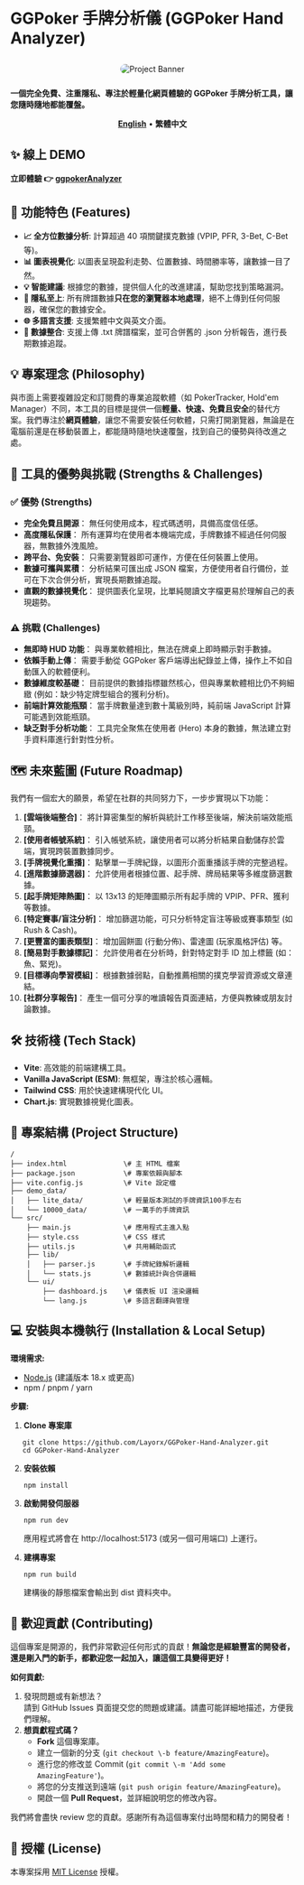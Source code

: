 # **GGPoker 手牌分析儀 (GGPoker Hand Analyzer)**

<div align="center">

<img src="https://i.meee.com.tw/mdMapSp.png" alt="Project Banner" style="border-radius: 10px; margin-top: 10px; margin-bottom: 10px;">

</div>

**一個完全免費、注重隱私、專注於輕量化網頁體驗的 GGPoker 手牌分析工具，讓您隨時隨地都能覆盤。**

<p align="center">  
<a href="./README.en.md"><strong>English</strong></a> •  
<strong>繁體中文</strong>  
</p>

## **✨ 線上 DEMO**

**立即體驗 👉 [ggpokerAnalyzer](https://layorx.github.io/ggpokerAnalyzer/index.html)**

## **🚀 功能特色 (Features)**

* **📈 全方位數據分析**: 計算超過 40 項關鍵撲克數據 (VPIP, PFR, 3-Bet, C-Bet 等)。  
* **📊 圖表視覺化**: 以圖表呈現盈利走勢、位置數據、時間勝率等，讓數據一目了然。  
* **💡 智能建議**: 根據您的數據，提供個人化的改進建議，幫助您找到策略漏洞。  
* **🔐 隱私至上**: 所有牌譜數據**只在您的瀏覽器本地處理**，絕不上傳到任何伺服器，確保您的數據安全。  
* **🌐 多語言支援**: 支援繁體中文與英文介面。  
* **💾 數據整合**: 支援上傳 .txt 牌譜檔案，並可合併舊的 .json 分析報告，進行長期數據追蹤。

## **💡 專案理念 (Philosophy)**

與市面上需要複雜設定和訂閱費的專業追蹤軟體（如 PokerTracker, Hold'em Manager）不同，本工具的目標是提供一個**輕量、快速、免費且安全**的替代方案。我們專注於**網頁體驗**，讓您不需要安裝任何軟體，只需打開瀏覽器，無論是在電腦前還是在移動裝置上，都能隨時隨地快速覆盤，找到自己的優勢與待改進之處。

## **🧐 工具的優勢與挑戰 (Strengths & Challenges)**

### **✅ 優勢 (Strengths)**

* **完全免費且開源**： 無任何使用成本，程式碼透明，具備高度信任感。  
* **高度隱私保護**： 所有運算均在使用者本機端完成，手牌數據不經過任何伺服器，無數據外洩風險。  
* **跨平台、免安裝**： 只需要瀏覽器即可運作，方便在任何裝置上使用。  
* **數據可攜與累積**： 分析結果可匯出成 JSON 檔案，方便使用者自行備份，並可在下次合併分析，實現長期數據追蹤。  
* **直觀的數據視覺化**： 提供圖表化呈現，比單純閱讀文字檔更易於理解自己的表現趨勢。

### **⚠️ 挑戰 (Challenges)**

* **無即時 HUD 功能**： 與專業軟體相比，無法在牌桌上即時顯示對手數據。  
* **依賴手動上傳**： 需要手動從 GGPoker 客戶端導出紀錄並上傳，操作上不如自動匯入的軟體便利。  
* **數據維度較基礎**： 目前提供的數據指標雖然核心，但與專業軟體相比仍不夠細緻 (例如：缺少特定牌型組合的獲利分析)。  
* **前端計算效能瓶頸**： 當手牌數量達到數十萬級別時，純前端 JavaScript 計算可能遇到效能瓶頸。  
* **缺乏對手分析功能**： 工具完全聚焦在使用者 (Hero) 本身的數據，無法建立對手資料庫進行針對性分析。

## **🗺️ 未來藍圖 (Future Roadmap)**

我們有一個宏大的願景，希望在社群的共同努力下，一步步實現以下功能：

1. **\[雲端後端整合\]**： 將計算密集型的解析與統計工作移至後端，解決前端效能瓶頸。  
2. **\[使用者帳號系統\]**： 引入帳號系統，讓使用者可以將分析結果自動儲存於雲端，實現跨裝置數據同步。  
3. **\[手牌視覺化重播\]**： 點擊單一手牌紀錄，以圖形介面重播該手牌的完整過程。  
4. **\[進階數據篩選器\]**： 允許使用者根據位置、起手牌、牌局結果等多維度篩選數據。  
5. **\[起手牌矩陣熱圖\]**： 以 13x13 的矩陣圖顯示所有起手牌的 VPIP、PFR、獲利等數據。  
6. **\[特定賽事/盲注分析\]**： 增加篩選功能，可只分析特定盲注等級或賽事類型 (如 Rush & Cash)。  
7. **\[更豐富的圖表類型\]**： 增加圓餅圖 (行動分佈)、雷達圖 (玩家風格評估) 等。  
8. **\[簡易對手數據標記\]**： 允許使用者在分析時，針對特定對手 ID 加上標籤 (如：魚、緊兇)。  
9. **\[目標導向學習模組\]**： 根據數據弱點，自動推薦相關的撲克學習資源或文章連結。  
10. **\[社群分享報告\]**： 產生一個可分享的唯讀報告頁面連結，方便與教練或朋友討論數據。

## **🛠️ 技術棧 (Tech Stack)**

* **Vite**: 高效能的前端建構工具。  
* **Vanilla JavaScript (ESM)**: 無框架，專注於核心邏輯。  
* **Tailwind CSS**: 用於快速建構現代化 UI。  
* **Chart.js**: 實現數據視覺化圖表。

## **📁 專案結構 (Project Structure)**
```
/  
├── index.html              \# 主 HTML 檔案  
├── package.json            \# 專案依賴與腳本  
├── vite.config.js          \# Vite 設定檔  
├── demo_data/
│   ├── lite_data/          \# 輕量版本測試的手牌資訊100手左右
│   └── 10000_data/         \# 一萬手的手牌資訊
└── src/  
    ├── main.js             \# 應用程式主進入點  
    ├── style.css           \# CSS 樣式  
    ├── utils.js            \# 共用輔助函式  
    ├── lib/  
    │   ├── parser.js       \# 手牌紀錄解析邏輯  
    │   └── stats.js        \# 數據統計與合併邏輯  
    └── ui/  
        ├── dashboard.js    \# 儀表板 UI 渲染邏輯  
        └── lang.js         \# 多語言翻譯與管理
```
## **💻 安裝與本機執行 (Installation & Local Setup)**

**環境需求:**

* [Node.js](https://nodejs.org/) (建議版本 18.x 或更高)  
* npm / pnpm / yarn

**步驟:**

1. **Clone 專案庫**  
```
   git clone https://github.com/Layorx/GGPoker-Hand-Analyzer.git 
   cd GGPoker-Hand-Analyzer
```

2. **安裝依賴**  

   `npm install`


3. **啟動開發伺服器**  

   `npm run dev`

   應用程式將會在 http://localhost:5173 (或另一個可用端口) 上運行。  
4. **建構專案**  

   `npm run build`

   建構後的靜態檔案會輸出到 dist 資料夾中。

## **💖 歡迎貢獻 (Contributing)**

這個專案是開源的，我們非常歡迎任何形式的貢獻！**無論您是經驗豐富的開發者，還是剛入門的新手，都歡迎您一起加入，讓這個工具變得更好！**

**如何貢獻:**

1. 發現問題或有新想法？  
   請到 GitHub Issues 頁面提交您的問題或建議。請盡可能詳細地描述，方便我們理解。  
2. **想貢獻程式碼？**  
   * **Fork** 這個專案庫。  
   * 建立一個新的分支 (`git checkout \-b feature/AmazingFeature`)。  
   * 進行您的修改並 Commit (`git commit \-m 'Add some AmazingFeature'`)。  
   * 將您的分支推送到遠端 (`git push origin feature/AmazingFeature`)。  
   * 開啟一個 **Pull Request**，並詳細說明您的修改內容。

我們將會盡快 review 您的貢獻。感謝所有為這個專案付出時間和精力的開發者！

## **📄 授權 (License)**

本專案採用 [MIT License](./LICENSE) 授權。